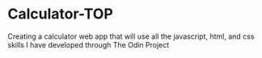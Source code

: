 # Calculator-TOP
Creating a calculator web app that will use all the javascript, html, and css skills I have developed through The Odin Project

